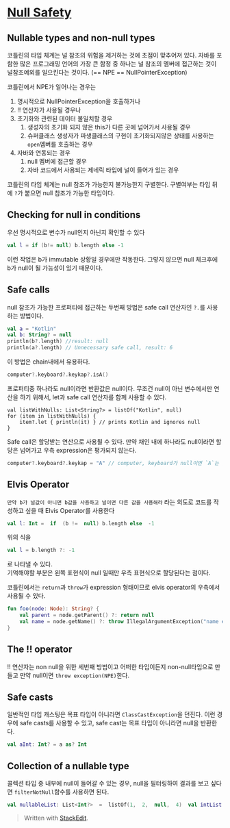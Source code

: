 # [Null Safety](https://kotlinlang.org/docs/null-safety.html)

## Nullable types and non-null types
코틀린의 타입 체계는 널 참조의 위험을 제거하는 것에 초점이 맞추어져 있다. 자바를 포함한 많은 프로그래밍 언어의 가장 큰 함정 중 하나는 널 참조의 멤버에 접근하는 것이 널참조예외를 일으킨다는 것이다. (== NPE == NullPointerException)

코틀린에서 NPE가 일어나는 경우는
1. 명시적으로 NullPointerException을 호출하거나
2. !! 연산자가 사용될 경우나
3. 초기화와 관련된 데이터 불일치할 경우
	1. 생성자의 초기화 되지 않은 this가 다른 곳에 넘어가서 사용될 경우
	2. 슈퍼클래스 생성자가 파생클래스의 구현이 초기화되지않은 상태를 사용하는 `open`멤버를 호출하는 경우
4. 자바와 연동되는 경우
	1. null 멤버에 접근할 경우
	2. 자바 코드에서 사용되는 제네릭 타입에 널이 들어가 있는 경우

코틀린의 타입 체계는 null 참조가 가능한지 불가능한지 구별한다. 구별여부는 타입 뒤에 `?`가 붙으면 null 참조가 가능한 타입이다.



## Checking for null in conditions
우선 명시적으로 변수가 null인지 아닌지 확인할 수 있다
```kotlin
val l = if (b!= null) b.length else -1
```
이런 작업은 b가 immutable 상황일 경우에만 작동한다. 그렇지 않으면 null 체크후에 b가 null이 될 가능성이 있기 때문이다.

## Safe calls
null 참조가 가능한 프로퍼티에 접근하는 두번째 방법은 safe call 연산자인 `?.`를 사용하는 방법이다.
```kotlin
val a = "Kotlin"
val b: String? = null
println(b?.length) //result: null
println(a?.length) // Unnecessary safe call, result: 6
```

이 방법은 chain내에서 유용하다.
```kotlin
computer?.keyboard?.keykap?.isA()
```
프로퍼티중 하나라도 null이라면 반환값은 null이다. 무조건 null이 아닌 변수에서만 연산을 하기 위해서, let과 safe call 연산자를 함께 사용할 수 있다.
```koltin
val listWithNulls: List<String?> = listOf("Kotlin", null)
for (item in listWithNulls) {
    item?.let { println(it) } // prints Kotlin and ignores null
}
```

Safe call은 할당받는 연산으로 사용될 수 있다. 만약 채인 내에 하나라도 null이라면 할당은 넘어가고 우측 expression은 평가되지 않는다.
```kotlin
computer?.keyboard?.keykap = "A" // computer, keyboard가 null이면 `A`는 할당되지 않는다
```

## Elvis Operator
`만약 b가 널값이 아니면 b값을 사용하고 널이면 다른 값을 사용해라` 라는 의도로 코드를 작성하고 싶을 때 Elvis Operator를 사용한다

```kotlin
val l: Int =  if  (b !=  null) b.length else  -1
```
위의 식을
```kotlin
val l = b.length ?: -1
```
로 나타낼 수 있다.
</br>
기억해야할 부분은 왼쪽 표현식이 null 일때만 우측 표현식으로 할당된다는 점이다.

코틀린에서는 `return`과 `throw`가 expression 형태이므로  elvis operator의 우측에서 사용될 수 있다. 
```kotlin
fun foo(node: Node): String? {
    val parent = node.getParent() ?: return null
    val name = node.getName() ?: throw IllegalArgumentException("name expected")
}
```

## The !! operator
 !! 연산자는 non null을 위한 세번째 방법이고 어떠한 타입이든지 non-null타입으로 만들고 만약 null이면 `throw exception(NPE)`한다. 


## Safe casts
 일반적인 타입 캐스팅은 목표 타입이 아니라면 `ClassCastException`을 던진다. 이런 경우에 safe casts를 사용할 수 있고, safe cast는 목표 타입이 아니라면 null을 반환한다.
```kotlin
val aInt: Int? = a as? Int
```

## Collection of a nullable type
콜렉션 타입 중 내부에 null이 들어갈 수 있는 경우, null을 필터링하여 결과를 보고 싶다면 `filterNotNull`함수를 사용하면 된다.
```kotlin
val nullableList: List<Int?>  =  listOf(1,  2,  null,  4)  val intList: List<Int>  = nullableList.filterNotNull()
```
> Written with [StackEdit](https://stackedit.io/).
